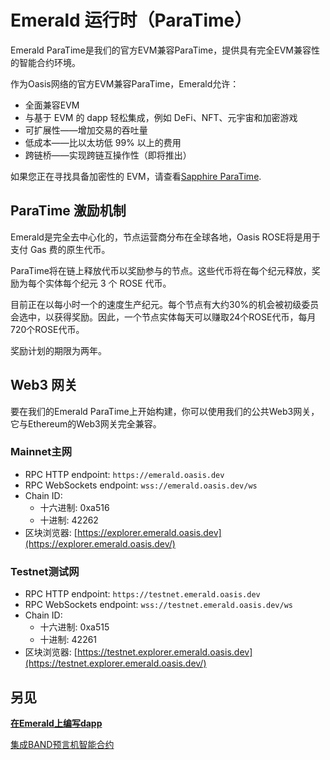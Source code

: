 # Emerald 运行时（ParaTime）

Emerald ParaTime是我们的官方EVM兼容ParaTime，提供具有完全EVM兼容性的智能合约环境。

作为Oasis网络的官方EVM兼容ParaTime，Emerald允许：

- 全面兼容EVM
- 与基于 EVM 的 dapp 轻松集成，例如 DeFi、NFT、元宇宙和加密游戏
- 可扩展性——增加交易的吞吐量
- 低成本——比以太坊低 99% 以上的费用
- 跨链桥——实现跨链互操作性（即将推出）

如果您正在寻找具备加密性的 EVM，请查看[Sapphire ParaTime](/dev_support/paratime/Sapphire.md).

## ParaTime 激励机制

Emerald是完全去中心化的，节点运营商分布在全球各地，Oasis ROSE将是用于支付 Gas 费的原生代币。

ParaTime将在链上释放代币以奖励参与的节点。这些代币将在每个纪元释放，奖励为每个实体每个纪元 3 个 ROSE 代币。

目前正在以每小时一个的速度生产纪元。每个节点有大约30%的机会被初级委员会选中，以获得奖励。因此，一个节点实体每天可以赚取24个ROSE代币，每月720个ROSE代币。

奖励计划的期限为两年。

## Web3 网关

要在我们的Emerald ParaTime上开始构建，你可以使用我们的公共Web3网关，它与Ethereum的Web3网关完全兼容。

### Mainnet主网

- RPC HTTP endpoint: `https://emerald.oasis.dev`
- RPC WebSockets endpoint: `wss://emerald.oasis.dev/ws`
- Chain ID:
    - 十六进制: 0xa516
    - 十进制: 42262
- 区块浏览器: [https://explorer.emerald.oasis.dev](https://explorer.emerald.oasis.dev/)

### Testnet测试网

- RPC HTTP endpoint: `https://testnet.emerald.oasis.dev`
- RPC WebSockets endpoint: `wss://testnet.emerald.oasis.dev/ws`
- Chain ID:
    - 十六进制: 0xa515
    - 十进制: 42261
- 区块浏览器: [https://testnet.explorer.emerald.oasis.dev](https://testnet.explorer.emerald.oasis.dev/)

## 另见

[**在Emerald上编写dapp**](./Emerald/在Emerald上编写dapp.md)

[集成BAND预言机智能合约](./Emerald/集成BAND预言机智能合约.md)
